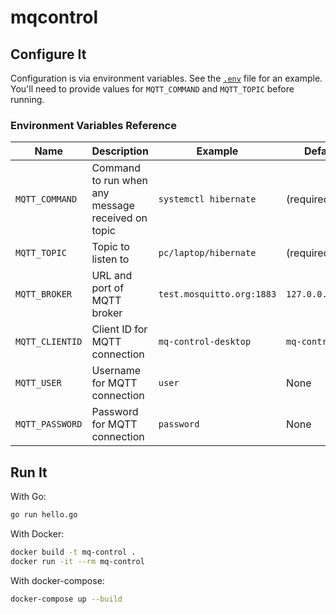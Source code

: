 # mqcontrol

## Configure It

Configuration is via environment variables. See the [`.env`](/.env) file for an example. You'll need to provide values for `MQTT_COMMAND` and `MQTT_TOPIC` before running.

### Environment Variables Reference

Name | Description | Example | Default
--- | --- | --- | ---
`MQTT_COMMAND` | Command to run when any message received on topic | `systemctl hibernate` | (required)
`MQTT_TOPIC` | Topic to listen to | `pc/laptop/hibernate` | (required)
`MQTT_BROKER` | URL and port of MQTT broker | `test.mosquitto.org:1883` | `127.0.0.1:1883`
`MQTT_CLIENTID` | Client ID for MQTT connection | `mq-control-desktop` | `mq-control`
`MQTT_USER` | Username for MQTT connection | `user` | None
`MQTT_PASSWORD` | Password for MQTT connection | `password` | None

## Run It

With Go:

```bash
go run hello.go
```

With Docker:

```bash
docker build -t mq-control .
docker run -it --rm mq-control
```

With docker-compose:

```bash
docker-compose up --build
```

